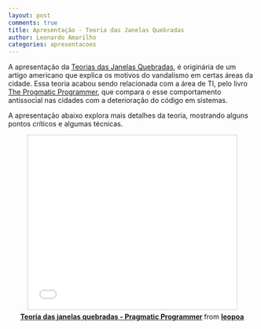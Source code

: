 ```yaml
---
layout: post
comments: true
title: Apresentação - Teoria das Janelas Quebradas
author: Leonardo Amarilho
categories: apresentacoes
---
```



A apresentação da [Teorias das Janelas Quebradas][1], é originária de um artigo americano que explica os motivos do vandalismo em certas áreas da cidade. Essa teoria acabou sendo relacionada com a área de TI, pelo livro [The Progmatic Programmer][2], que compara o esse comportamento antissocial nas cidades com a deterioração do código em sistemas.

A apresentação abaixo explora mais detalhes da teoria, mostrando alguns pontos críticos e algumas técnicas. 


<center>
	<iframe src="//www.slideshare.net/slideshow/embed_code/40299846" width="425" height="355" frameborder="0" marginwidth="0" marginheight="0" scrolling="no" style="border:1px solid #CCC; border-width:1px; margin-bottom:5px; max-width: 100%;" allowfullscreen> </iframe> <div style="margin-bottom:5px"> <strong> <a href="//www.slideshare.net/leopoa/teoria-janelas-quebradas-pragmatic-programmer" title="Teoria das janelas quebradas - Pragmatic Programmer" target="_blank">Teoria das janelas quebradas - Pragmatic Programmer</a> </strong> from <strong><a href="//www.slideshare.net/leopoa" target="_blank">leopoa</a></strong> </div>
</center>


[1]: http://en.wikipedia.org/wiki/Broken_windows_theory "Teorias das Janelas Quebradas"
[2]: http://www.amazon.com/The-Pragmatic-Programmer-Journeyman-Master/dp/020161622X "The Progmatic Programmer"

